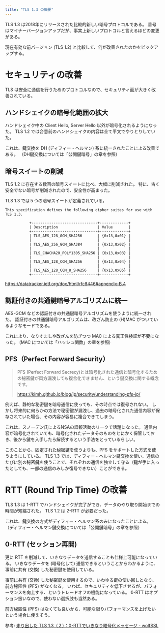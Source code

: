 ```yaml
---
title: "TLS 1.3 の概要"
---
```


TLS 1.3 は2018年にリリースされた比較的新しい暗号プロトコルである。
番号はマイナーバージョンアップだが、事実上新しいプロトコルと言えるほどの変更がある。

現在有効な前バージョン (TLS 1.2) と比較して、何が改善されたのかをピックアップする。



# セキュリティの改善

TLS は安全に通信を行うためのプロトコルなので、セキュリティ面が大きく改善されている。

## ハンドシェイクの暗号化範囲の拡大

ハンドシェイク中の Client Hello, Server Hello 以外が暗号化されるようになった。
TLS 1.2 では合意前のハンドシェイクの内容は全て平文でやりとりしていた。

これは、鍵交換を DH (ディフィー・ヘルマン) 系に統一されたことによる改善である。
（DH鍵交換については「公開鍵暗号」の章を参照）

## 暗号スイートの削減

TLS 1.2 に存在する数百の暗号スイートに比べ、大幅に削減された。
特に、古く安全でない暗号が削減されたので、安全性が高まった。

TLS 1.3 では５つの暗号スイートが定義されている。

```
This specification defines the following cipher suites for use with TLS 1.3.

           +------------------------------+-------------+
           | Description                  | Value       |
           +------------------------------+-------------+
           | TLS_AES_128_GCM_SHA256       | {0x13,0x01} |
           |                              |             |
           | TLS_AES_256_GCM_SHA384       | {0x13,0x02} |
           |                              |             |
           | TLS_CHACHA20_POLY1305_SHA256 | {0x13,0x03} |
           |                              |             |
           | TLS_AES_128_CCM_SHA256       | {0x13,0x04} |
           |                              |             |
           | TLS_AES_128_CCM_8_SHA256     | {0x13,0x05} |
           +------------------------------+-------------+
```

https://datatracker.ietf.org/doc/html/rfc8446#appendix-B.4

## 認証付きの共通鍵暗号アルゴリズムに統一

AES-GCM などの認証付きの共通鍵暗号アルゴリズムを使うように統一された。
認証付きの共通鍵暗号アルゴリズムは、改ざん防止の (H)MAC がついているようなモードである。

これにより、なりすましや改ざんを防ぎつつ MAC による真正性検証が不要になった。
(MAC については「ハッシュ関数」の章を参照)

## PFS（Perfect Forward Security）

> PFS (Perfect Forward Secrecy)とは暗号化された通信と暗号化するための秘密鍵が両方漏洩しても複合化できません、という鍵交換に関する概念です。
> 
> https://kimh.github.io/blog/jp/security/understanding-pfs-jp/

例えば、静的な秘密鍵を暗号通信に使っても、その時点では復号されない。
しかし将来的に何らかの方法で秘密鍵が漏洩し、過去の暗号化された通信内容が保存されていた場合、その内容が容易に複合できてしまう。

これは、スノーデン氏によるNSAの諜報活動のリークで話題になった。
通信内容が暗号化されていても、暗号化されたデータそのものをとにかく保管しておき、後から鍵を入手したら解読するという手法をとっているらしい。

このことから、固定された秘密鍵を使うよりも、PFS をサポートした方式を使うようにしている。
TLS 1.3 では、ディフィー・ヘルマン鍵交換を使い、通信のたびに別の秘密鍵を使うことで、それぞれの通信を独立して守る（鍵が手に入ったとしても、一部の通信のみしか復号できない）ことができる。



# RTT (Round Trip Time) の改善

TLS 1.3 は 1-RTT でハンドシェイクが完了ができ、データのやり取り開始までの時間が短縮された。
TLS 1.2 は 2-RTT が必要だった。

これは、鍵交換の方式がディフィー・ヘルマン系のみになったことによる。
（ディフィー・ヘルマン鍵交換については「公開鍵暗号」の章を参照）

## 0-RTT (セッション再開)

更に RTT を削減して、いきなりデータを送信することも仕様上可能になっている。
いきなりデータを (暗号化して) 送信できるということからわかるように、事前に共有 (交換) した秘密鍵を使用している。

事前に共有 (交換) した秘密鍵を使用するので、いわゆる鍵の使い回しとなり、前方秘匿性 (PFS) がなくなる。
いわば、セキュリティを低下させるが、パフォーマンスを向上する、というトレードオフの機能になっている。
0-RTT はオプション扱いなので、使わない選択肢も当然ある。

前方秘匿性 (PFS) はなくても良いから、可能な限りパフォーマンスを上げたいという場合に使えそう。

参考: [走り出した TLS 1.3（２）：0-RTTでいきなり暗号化メッセージ - wolfSSL](https://www.wolfssl.jp/wolfblog/2018/10/22/0-rtt/)
